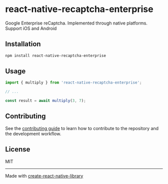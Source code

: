 # react-native-recaptcha-enterprise

Google Enterprise reCaptcha. Implemented through native platforms. Support iOS and Android

## Installation

```sh
npm install react-native-recaptcha-enterprise
```

## Usage

```js
import { multiply } from 'react-native-recaptcha-enterprise';

// ...

const result = await multiply(3, 7);
```

## Contributing

See the [contributing guide](CONTRIBUTING.md) to learn how to contribute to the repository and the development workflow.

## License

MIT

---

Made with [create-react-native-library](https://github.com/callstack/react-native-builder-bob)
